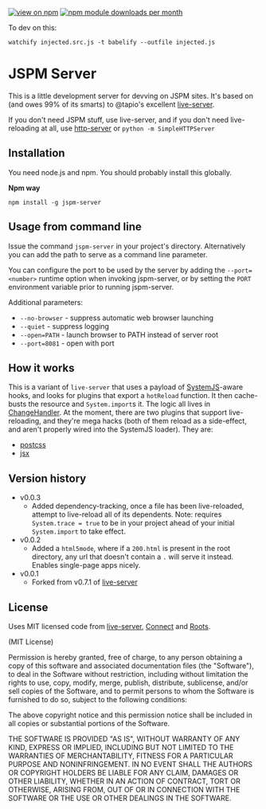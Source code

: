 [![view on npm](http://img.shields.io/npm/v/jspm-server.svg)](https://www.npmjs.org/package/jspm-server)
[![npm module downloads per month](http://img.shields.io/npm/dm/jspm-server.svg)](https://www.npmjs.org/package/jspm-server)

To dev on this:
```
watchify injected.src.js -t babelify --outfile injected.js
```

JSPM Server
===========

This is a little development server for devving on JSPM sites. It's based on (and owes 99% of its smarts) to @tapio's excellent [live-server](https://github.com/tapio/live-server).

If you don't need JSPM stuff, use live-server, and if you don't need live-reloading at all, use [http-server](https://www.npmjs.com/package/http-server) or `python -m SimpleHTTPServer` 


Installation
------------

You need node.js and npm. You should probably install this globally.

**Npm way**

	npm install -g jspm-server

Usage from command line
-----------------------

Issue the command `jspm-server` in your project's directory. Alternatively you can add the path to serve as a command line parameter.

You can configure the port to be used by the server by adding the `--port=<number>` runtime option when invoking jspm-server, or by setting the `PORT` environment variable prior to running jspm-server.

Additional parameters:

* `--no-browser` - suppress automatic web browser launching
* `--quiet` - suppress logging
* `--open=PATH` - launch browser to PATH instead of server root
* `--port=8081` - open with port

How it works
------------

This is a variant of `live-server` that uses a payload of [SystemJS](https://github.com/systemjs/systemjs)-aware hooks, and looks for plugins that export a `hotReload` function. It then cache-busts the resource and `System.import`s it. The logic all lives in [ChangeHandler](https://github.com/geelen/jspm-server/blob/master/lib/change-handler.js). At the moment, there are two plugins that support live-reloading, and they're mega hacks (both of them reload as a side-effect, and aren't properly wired into the SystemJS loader). They are:

- [postcss](https://github.com/geelen/plugin-postcss)
- [jsx](https://github.com/geelen/typeslab/blob/master/src/jsx.js)


Version history
---------------

* v0.0.3
	- Added dependency-tracking, once a file has been live-reloaded, attempt to live-reload all of its dependents.
	  Note: requires `System.trace = true` to be in your project ahead of your initial `System.import` to take effect.
* v0.0.2
	- Added a `html5mode`, where if a `200.html` is present in the root directory, any url that doesn't contain a `.` will serve it instead. Enables single-page apps nicely.
* v0.0.1
	- Forked from v0.7.1 of [live-server](https://github.com/tapio/live-server)


License
-------

Uses MIT licensed code from [live-server](https://github.com/tapio/live-server), [Connect](https://github.com/senchalabs/connect/) and  [Roots](https://github.com/jenius/roots).

(MIT License)

Permission is hereby granted, free of charge, to any person obtaining a copy of this software and associated documentation files (the "Software"), to deal in the Software without restriction, including without limitation the rights to use, copy, modify, merge, publish, distribute, sublicense, and/or sell copies of the Software, and to permit persons to whom the Software is furnished to do so, subject to the following conditions:

The above copyright notice and this permission notice shall be included in all copies or substantial portions of the Software.

THE SOFTWARE IS PROVIDED "AS IS", WITHOUT WARRANTY OF ANY KIND, EXPRESS OR IMPLIED, INCLUDING BUT NOT LIMITED TO THE WARRANTIES OF MERCHANTABILITY, FITNESS FOR A PARTICULAR PURPOSE AND NONINFRINGEMENT. IN NO EVENT SHALL THE AUTHORS OR COPYRIGHT HOLDERS BE LIABLE FOR ANY CLAIM, DAMAGES OR OTHER LIABILITY, WHETHER IN AN ACTION OF CONTRACT, TORT OR OTHERWISE, ARISING FROM, OUT OF OR IN CONNECTION WITH THE SOFTWARE OR THE USE OR OTHER DEALINGS IN THE SOFTWARE.
